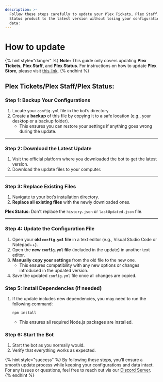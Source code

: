 ```yaml
---
description: >-
  Follow these steps carefully to update your Plex Tickets, Plex Staff, or Plex
  Status product to the latest version without losing your configurations or
  data:
---
```


# How to update

{% hint style="danger" %}
**Note:** This guide only covers updating **Plex Tickets**, **Plex Staff**, and **Plex Status**. For instructions on how to update **Plex Store**, please visit [this link](../plex-store/how-to-update.md).
{% endhint %}



## Plex Tickets/Plex Staff/Plex Status:

### **Step 1: Backup Your Configurations**

1. Locate your `config.yml` file in the bot’s directory.
2. Create a **backup** of this file by copying it to a safe location (e.g., your desktop or a backup folder).
   * This ensures you can restore your settings if anything goes wrong during the update.

***

### **Step 2: Download the Latest Update**

1. Visit the official platform where you downloaded the bot to get the latest version.
2. Download the update files to your computer.

***

### **Step 3: Replace Existing Files**

1. Navigate to your bot’s installation directory.
2. **Replace all existing files** with the newly downloaded ones.

**Plex Status:** Don't replace the `history.json` or `lastUpdated.json` file.

***

### **Step 4: Update the Configuration File**

1. Open your **old `config.yml` file** in a text editor (e.g., Visual Studio Code or Notepad++).
2. Open the **new `config.yml` file** (included in the update) in another text editor.
3. **Manually copy your settings** from the old file to the new one.
   * This ensures compatibility with any new options or changes introduced in the updated version.
4. Save the updated `config.yml` file once all changes are copied.

### **Step 5: Install Dependencies (if needed)**

1.  If the update includes new dependencies, you may need to run the following command:

    ```bash
    npm install
    ```

    * This ensures all required Node.js packages are installed.

### **Step 6: Start the Bot**

1. Start the bot as you normally would.
2. Verify that everything works as expected.

{% hint style="success" %}
By following these steps, you’ll ensure a smooth update process while keeping your configurations and data intact. For any issues or questions, feel free to reach out via our [Discord Server](https://discord.gg/plexdev).
{% endhint %}

